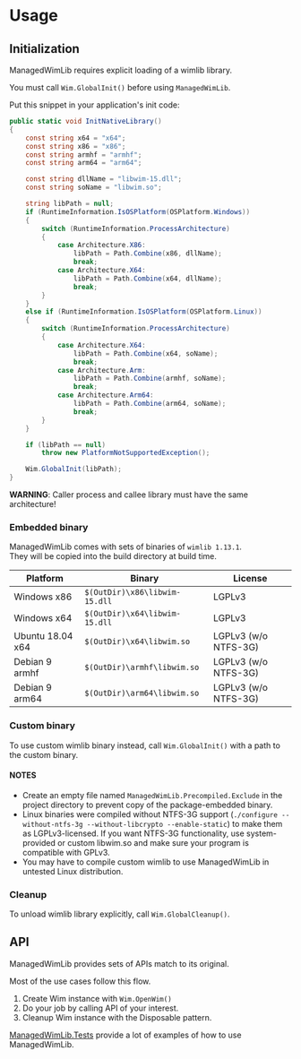 # Usage

## Initialization

ManagedWimLib requires explicit loading of a wimlib library.

You must call  `Wim.GlobalInit()` before using `ManagedWimLib`.

Put this snippet in your application's init code:

```cs
public static void InitNativeLibrary()
{
    const string x64 = "x64";
    const string x86 = "x86";
    const string armhf = "armhf";
    const string arm64 = "arm64";

    const string dllName = "libwim-15.dll";
    const string soName = "libwim.so";

    string libPath = null;
    if (RuntimeInformation.IsOSPlatform(OSPlatform.Windows))
    {
        switch (RuntimeInformation.ProcessArchitecture)
        {
            case Architecture.X86:
                libPath = Path.Combine(x86, dllName);
                break;
            case Architecture.X64:
                libPath = Path.Combine(x64, dllName);
                break;
        }
    }
    else if (RuntimeInformation.IsOSPlatform(OSPlatform.Linux))
    {
        switch (RuntimeInformation.ProcessArchitecture)
        {
            case Architecture.X64:
                libPath = Path.Combine(x64, soName);
                break;
            case Architecture.Arm:
                libPath = Path.Combine(armhf, soName);
                break;
            case Architecture.Arm64:
                libPath = Path.Combine(arm64, soName);
                break;
        }
    }

    if (libPath == null)
        throw new PlatformNotSupportedException();

    Wim.GlobalInit(libPath);
}
```

**WARNING**: Caller process and callee library must have the same architecture!

### Embedded binary

ManagedWimLib comes with sets of binaries of `wimlib 1.13.1`.  
They will be copied into the build directory at build time.

| Platform         | Binary                        | License              |
|------------------|-------------------------------|----------------------|
| Windows x86      | `$(OutDir)\x86\libwim-15.dll` | LGPLv3               |
| Windows x64      | `$(OutDir)\x64\libwim-15.dll` | LGPLv3               |
| Ubuntu 18.04 x64 | `$(OutDir)\x64\libwim.so`     | LGPLv3 (w/o NTFS-3G) |
| Debian 9 armhf   | `$(OutDir)\armhf\libwim.so`   | LGPLv3 (w/o NTFS-3G) |
| Debian 9 arm64   | `$(OutDir)\arm64\libwim.so`   | LGPLv3 (w/o NTFS-3G) |

### Custom binary

To use custom wimlib binary instead, call `Wim.GlobalInit()` with a path to the custom binary.

#### NOTES

- Create an empty file named `ManagedWimLib.Precompiled.Exclude` in the project directory to prevent copy of the package-embedded binary.
- Linux binaries were compiled without NTFS-3G support (`./configure --without-ntfs-3g --without-libcrypto --enable-static`) to make them as LGPLv3-licensed. If you want NTFS-3G functionality, use system-provided or custom libwim.so and make sure your program is compatible with GPLv3.
- You may have to compile custom wimlib to use ManagedWimLib in untested Linux distribution.

### Cleanup

To unload wimlib library explicitly, call `Wim.GlobalCleanup()`.

## API

ManagedWimLib provides sets of APIs match to its original.

Most of the use cases follow this flow.

1. Create Wim instance with `Wim.OpenWim()`
2. Do your job by calling API of your interest.
3. Cleanup Wim instance with the Disposable pattern.

[ManagedWimLib.Tests](./ManagedWimLib.Tests) provide a lot of examples of how to use ManagedWimLib.
